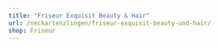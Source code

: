 ```yaml
---
title: "Friseur Exquisit Beauty & Hair"
url: /neckartenzlingen/friseur-exquisit-beauty-und-hair/
shop: Friseur
---
```

